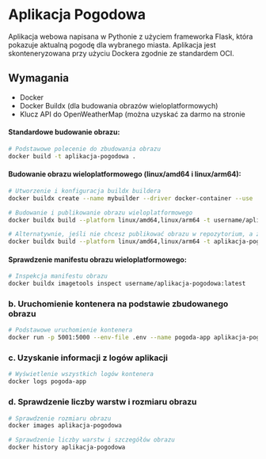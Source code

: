 # Aplikacja Pogodowa 

Aplikacja webowa napisana w Pythonie z użyciem frameworka Flask, która pokazuje aktualną pogodę dla wybranego miasta. Aplikacja jest skonteneryzowana przy użyciu Dockera zgodnie ze standardem OCI.

## Wymagania

- Docker
- Docker Buildx (dla budowania obrazów wieloplatformowych)
- Klucz API do OpenWeatherMap (można uzyskać za darmo na stronie


#### Standardowe budowanie obrazu:

```bash
# Podstawowe polecenie do zbudowania obrazu
docker build -t aplikacja-pogodowa .
```

#### Budowanie obrazu wieloplatformowego (linux/amd64 i linux/arm64):

```bash
# Utworzenie i konfiguracja buildx buildera
docker buildx create --name mybuilder --driver docker-container --use

# Budowanie i publikowanie obrazu wieloplatformowego
docker buildx build --platform linux/amd64,linux/arm64 -t username/aplikacja-pogodowa:latest --push .

# Alternatywnie, jeśli nie chcesz publikować obrazu w repozytorium, a zapisać lokalnie
docker buildx build --platform linux/amd64,linux/arm64 -t aplikacja-pogodowa:latest --load .
```

#### Sprawdzenie manifestu obrazu wieloplatformowego:

```bash
# Inspekcja manifestu obrazu
docker buildx imagetools inspect username/aplikacja-pogodowa:latest
```

### b. Uruchomienie kontenera na podstawie zbudowanego obrazu

```bash
# Podstawowe uruchomienie kontenera
docker run -p 5001:5000 --env-file .env --name pogoda-app aplikacja-pogodowa 
```

### c. Uzyskanie informacji z logów aplikacji

```bash
# Wyświetlenie wszystkich logów kontenera
docker logs pogoda-app
```

### d. Sprawdzenie liczby warstw i rozmiaru obrazu

```bash
# Sprawdzenie rozmiaru obrazu
docker images aplikacja-pogodowa

# Sprawdzenie liczby warstw i szczegółów obrazu
docker history aplikacja-pogodowa
```